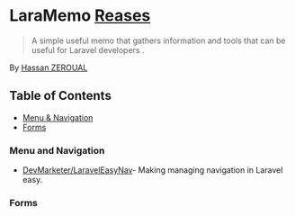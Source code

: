 # LaraMemo  [Reases](https://github.com/webapplica/laramemo/releases)

> A simple useful memo that gathers information and tools that can be useful for Laravel developers .

By [Hassan ZEROUAL](https://github.com/webapplica)

## Table of Contents

- [Menu & Navigation](#menu-and-navigation")
- [Forms](#forms")

### Menu and Navigation

* [DevMarketer/LaravelEasyNav](https://github.com/DevMarketer/LaravelEasyNav)- Making managing navigation in Laravel easy.

### Forms
